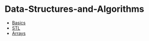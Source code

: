 # Data-Structures-and-Algorithms
* [Basics](./tree/main/Basics)
* [STL](./tree/main/STL)
* [Arrays](./tree/main/Arrays)


